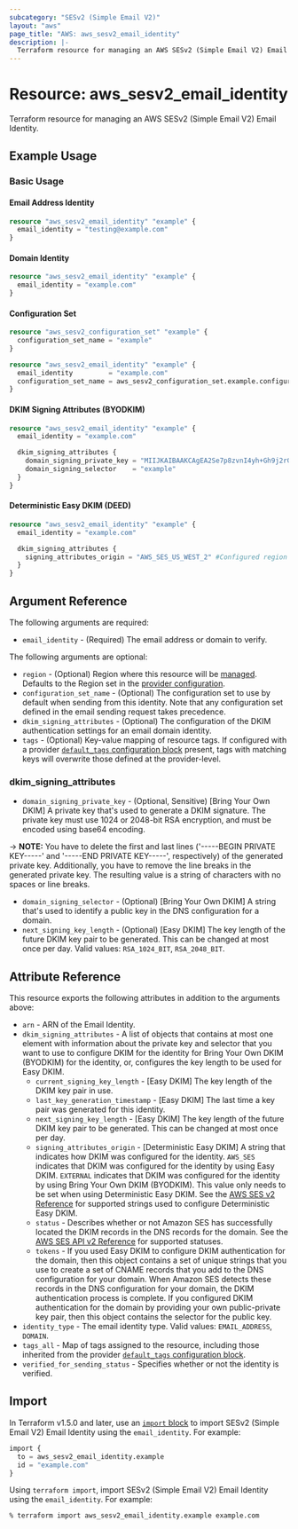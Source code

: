 ```yaml
---
subcategory: "SESv2 (Simple Email V2)"
layout: "aws"
page_title: "AWS: aws_sesv2_email_identity"
description: |-
  Terraform resource for managing an AWS SESv2 (Simple Email V2) Email Identity.
---
```


# Resource: aws_sesv2_email_identity

Terraform resource for managing an AWS SESv2 (Simple Email V2) Email Identity.

## Example Usage

### Basic Usage

#### Email Address Identity

```terraform
resource "aws_sesv2_email_identity" "example" {
  email_identity = "testing@example.com"
}
```

#### Domain Identity

```terraform
resource "aws_sesv2_email_identity" "example" {
  email_identity = "example.com"
}
```

#### Configuration Set

```terraform
resource "aws_sesv2_configuration_set" "example" {
  configuration_set_name = "example"
}

resource "aws_sesv2_email_identity" "example" {
  email_identity         = "example.com"
  configuration_set_name = aws_sesv2_configuration_set.example.configuration_set_name
}
```

#### DKIM Signing Attributes (BYODKIM)

```terraform
resource "aws_sesv2_email_identity" "example" {
  email_identity = "example.com"

  dkim_signing_attributes {
    domain_signing_private_key = "MIIJKAIBAAKCAgEA2Se7p8zvnI4yh+Gh9j2rG5e2aRXjg03Y8saiupLnadPH9xvM..." #PEM private key without headers or newline characters
    domain_signing_selector    = "example"
  }
}
```

#### Deterministic Easy DKIM (DEED)

```terraform
resource "aws_sesv2_email_identity" "example" {
  email_identity = "example.com"

  dkim_signing_attributes {
    signing_attributes_origin = "AWS_SES_US_WEST_2" #Configured region must already have a verified DKIM configuration
  }
}
```

## Argument Reference

The following arguments are required:

- `email_identity` - (Required) The email address or domain to verify.

The following arguments are optional:

- `region` - (Optional) Region where this resource will be [managed](https://docs.aws.amazon.com/general/latest/gr/rande.html#regional-endpoints). Defaults to the Region set in the [provider configuration](https://registry.terraform.io/providers/hashicorp/aws/latest/docs#aws-configuration-reference).
- `configuration_set_name` - (Optional) The configuration set to use by default when sending from this identity. Note that any configuration set defined in the email sending request takes precedence.
- `dkim_signing_attributes` - (Optional) The configuration of the DKIM authentication settings for an email domain identity.
- `tags` - (Optional) Key-value mapping of resource tags. If configured with a provider [`default_tags` configuration block](/docs/providers/aws/index.html#default_tags-configuration-block) present, tags with matching keys will overwrite those defined at the provider-level.

### dkim_signing_attributes

- `domain_signing_private_key` - (Optional, Sensitive) [Bring Your Own DKIM] A private key that's used to generate a DKIM signature. The private key must use 1024 or 2048-bit RSA encryption, and must be encoded using base64 encoding.

-> **NOTE:** You have to delete the first and last lines ('-----BEGIN PRIVATE KEY-----' and '-----END PRIVATE KEY-----', respectively) of the generated private key. Additionally, you have to remove the line breaks in the generated private key. The resulting value is a string of characters with no spaces or line breaks.

- `domain_signing_selector` - (Optional) [Bring Your Own DKIM] A string that's used to identify a public key in the DNS configuration for a domain.
- `next_signing_key_length` - (Optional) [Easy DKIM] The key length of the future DKIM key pair to be generated. This can be changed at most once per day. Valid values: `RSA_1024_BIT`, `RSA_2048_BIT`.

## Attribute Reference

This resource exports the following attributes in addition to the arguments above:

- `arn` - ARN of the Email Identity.
- `dkim_signing_attributes` - A list of objects that contains at most one element with information about the private key and selector that you want to use to configure DKIM for the identity for Bring Your Own DKIM (BYODKIM) for the identity, or, configures the key length to be used for Easy DKIM.
  - `current_signing_key_length` - [Easy DKIM] The key length of the DKIM key pair in use.
  - `last_key_generation_timestamp` - [Easy DKIM] The last time a key pair was generated for this identity.
  - `next_signing_key_length` - [Easy DKIM] The key length of the future DKIM key pair to be generated. This can be changed at most once per day.
  - `signing_attributes_origin` - [Deterministic Easy DKIM] A string that indicates how DKIM was configured for the identity. `AWS_SES` indicates that DKIM was configured for the identity by using Easy DKIM. `EXTERNAL` indicates that DKIM was configured for the identity by using Bring Your Own DKIM (BYODKIM). This value only needs to be set when using Deterministic Easy DKIM. See the [AWS SES v2 Reference](https://docs.aws.amazon.com/ses/latest/APIReference-V2/API_PutEmailIdentityDkimSigningAttributes.html#SES-PutEmailIdentityDkimSigningAttributes-request-SigningAttributesOrigin) for supported strings used to configure Deterministic Easy DKIM.
  - `status` - Describes whether or not Amazon SES has successfully located the DKIM records in the DNS records for the domain. See the [AWS SES API v2 Reference](https://docs.aws.amazon.com/ses/latest/APIReference-V2/API_DkimAttributes.html#SES-Type-DkimAttributes-Status) for supported statuses.
  - `tokens` - If you used Easy DKIM to configure DKIM authentication for the domain, then this object contains a set of unique strings that you use to create a set of CNAME records that you add to the DNS configuration for your domain. When Amazon SES detects these records in the DNS configuration for your domain, the DKIM authentication process is complete. If you configured DKIM authentication for the domain by providing your own public-private key pair, then this object contains the selector for the public key.
- `identity_type` - The email identity type. Valid values: `EMAIL_ADDRESS`, `DOMAIN`.
- `tags_all` - Map of tags assigned to the resource, including those inherited from the provider [`default_tags` configuration block](/docs/providers/aws/index.html#default_tags-configuration-block).
- `verified_for_sending_status` - Specifies whether or not the identity is verified.

## Import

In Terraform v1.5.0 and later, use an [`import` block](https://developer.hashicorp.com/terraform/language/import) to import SESv2 (Simple Email V2) Email Identity using the `email_identity`. For example:

```terraform
import {
  to = aws_sesv2_email_identity.example
  id = "example.com"
}
```

Using `terraform import`, import SESv2 (Simple Email V2) Email Identity using the `email_identity`. For example:

```console
% terraform import aws_sesv2_email_identity.example example.com
```
